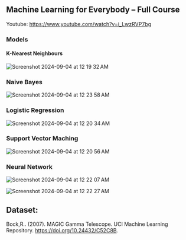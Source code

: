 ## Machine Learning for Everybody – Full Course
Youtube:  https://www.youtube.com/watch?v=i_LwzRVP7bg

### Models

#### K-Nearest Neighbours
![Screenshot 2024-09-04 at 12 19 32 AM](https://github.com/user-attachments/assets/550ea456-752e-46a3-9457-6173710f2162)

### Naive Bayes
![Screenshot 2024-09-04 at 12 23 58 AM](https://github.com/user-attachments/assets/f394661a-f370-40fe-8f75-d7c9261af1af)

### Logistic Regression
![Screenshot 2024-09-04 at 12 20 34 AM](https://github.com/user-attachments/assets/b0f30f91-f4f7-415b-b760-5ef910a6283f)

### Support Vector Maching
![Screenshot 2024-09-04 at 12 20 56 AM](https://github.com/user-attachments/assets/52887a3d-600d-42a8-96cf-f82b073efb0d)

### Neural Network
![Screenshot 2024-09-04 at 12 22 07 AM](https://github.com/user-attachments/assets/74ff680e-18f0-46d6-87f7-49d18ded8eb0)

![Screenshot 2024-09-04 at 12 22 27 AM](https://github.com/user-attachments/assets/bb06e2ea-266d-4e4e-a546-7b11ee2d390c)

## Dataset:
Bock,R.. (2007). MAGIC Gamma Telescope. UCI Machine Learning Repository. https://doi.org/10.24432/C52C8B.
